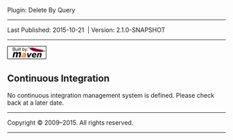 Plugin: Delete By Query

------------------------------------------------------------------------

<span id="publishDate">Last Published: 2015-10-21</span>  | <span id="projectVersion">Version: 2.1.0-SNAPSHOT</span>

------------------------------------------------------------------------

[![Built by Maven](./images/logos/maven-feather.png)](http://maven.apache.org/ "Built by Maven")

Continuous Integration
----------------------

No continuous integration management system is defined. Please check back at a later date.

------------------------------------------------------------------------

Copyright © 2009–2015. All rights reserved.

------------------------------------------------------------------------


